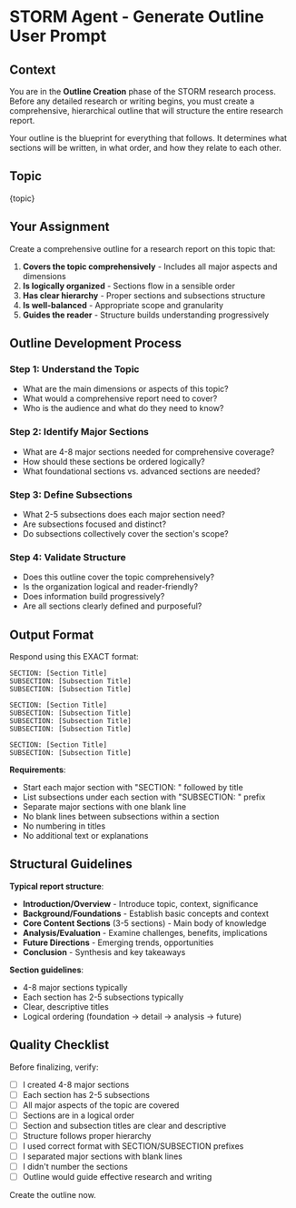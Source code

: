 # STORM Agent - Generate Outline User Prompt

## Context

You are in the **Outline Creation** phase of the STORM research process. Before any detailed research or writing begins, you must create a comprehensive, hierarchical outline that will structure the entire research report.

Your outline is the blueprint for everything that follows. It determines what sections will be written, in what order, and how they relate to each other.

## Topic

{topic}

## Your Assignment

Create a comprehensive outline for a research report on this topic that:

1. **Covers the topic comprehensively** - Includes all major aspects and dimensions
2. **Is logically organized** - Sections flow in a sensible order
3. **Has clear hierarchy** - Proper sections and subsections structure
4. **Is well-balanced** - Appropriate scope and granularity
5. **Guides the reader** - Structure builds understanding progressively

## Outline Development Process

### Step 1: Understand the Topic
- What are the main dimensions or aspects of this topic?
- What would a comprehensive report need to cover?
- Who is the audience and what do they need to know?

### Step 2: Identify Major Sections
- What are 4-8 major sections needed for comprehensive coverage?
- How should these sections be ordered logically?
- What foundational sections vs. advanced sections are needed?

### Step 3: Define Subsections
- What 2-5 subsections does each major section need?
- Are subsections focused and distinct?
- Do subsections collectively cover the section's scope?

### Step 4: Validate Structure
- Does this outline cover the topic comprehensively?
- Is the organization logical and reader-friendly?
- Does information build progressively?
- Are all sections clearly defined and purposeful?

## Output Format

Respond using this EXACT format:

```
SECTION: [Section Title]
SUBSECTION: [Subsection Title]
SUBSECTION: [Subsection Title]

SECTION: [Section Title]
SUBSECTION: [Subsection Title]
SUBSECTION: [Subsection Title]
SUBSECTION: [Subsection Title]

SECTION: [Section Title]
SUBSECTION: [Subsection Title]
```

**Requirements**:
- Start each major section with "SECTION: " followed by title
- List subsections under each section with "SUBSECTION: " prefix
- Separate major sections with one blank line
- No blank lines between subsections within a section
- No numbering in titles
- No additional text or explanations

## Structural Guidelines

**Typical report structure**:
- **Introduction/Overview** - Introduce topic, context, significance
- **Background/Foundations** - Establish basic concepts and context
- **Core Content Sections** (3-5 sections) - Main body of knowledge
- **Analysis/Evaluation** - Examine challenges, benefits, implications
- **Future Directions** - Emerging trends, opportunities
- **Conclusion** - Synthesis and key takeaways

**Section guidelines**:
- 4-8 major sections typically
- Each section has 2-5 subsections typically
- Clear, descriptive titles
- Logical ordering (foundation → detail → analysis → future)

## Quality Checklist

Before finalizing, verify:
- [ ] I created 4-8 major sections
- [ ] Each section has 2-5 subsections
- [ ] All major aspects of the topic are covered
- [ ] Sections are in a logical order
- [ ] Section and subsection titles are clear and descriptive
- [ ] Structure follows proper hierarchy
- [ ] I used correct format with SECTION/SUBSECTION prefixes
- [ ] I separated major sections with blank lines
- [ ] I didn't number the sections
- [ ] Outline would guide effective research and writing

Create the outline now.
